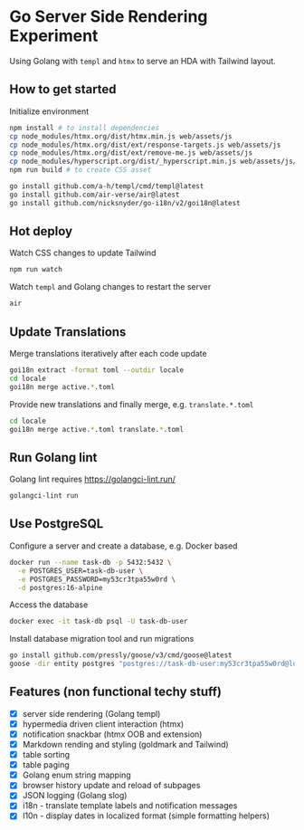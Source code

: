 # Go Server Side Rendering Experiment

Using Golang with `templ` and `htmx` to serve an HDA with Tailwind layout.

## How to get started

Initialize environment

```sh
npm install # to install dependencies
cp node_modules/htmx.org/dist/htmx.min.js web/assets/js
cp node_modules/htmx.org/dist/ext/response-targets.js web/assets/js
cp node_modules/htmx.org/dist/ext/remove-me.js web/assets/js
cp node_modules/hyperscript.org/dist/_hyperscript.min.js web/assets/js/hyperscript.min.js
npm run build # to create CSS asset

go install github.com/a-h/templ/cmd/templ@latest
go install github.com/air-verse/air@latest
go install github.com/nicksnyder/go-i18n/v2/goi18n@latest
```

## Hot deploy

Watch CSS changes to update Tailwind

```sh
npm run watch
```

Watch `templ` and Golang changes to restart the server

```sh
air
```

## Update Translations

Merge translations iteratively after each code update

```sh
goi18n extract -format toml --outdir locale
cd locale
goi18n merge active.*.toml
```

Provide new translations and finally merge, e.g. `translate.*.toml`

```sh
cd locale
goi18n merge active.*.toml translate.*.toml
```

## Run Golang lint

Golang lint requires <https://golangci-lint.run/>

```sh
golangci-lint run
```

## Use PostgreSQL

Configure a server and create a database, e.g. Docker based

```sh
docker run --name task-db -p 5432:5432 \
  -e POSTGRES_USER=task-db-user \
  -e POSTGRES_PASSWORD=my53cr3tpa55w0rd \
  -d postgres:16-alpine
```

Access the database

```sh
docker exec -it task-db psql -U task-db-user
```

Install database migration tool and run migrations

```sh
go install github.com/pressly/goose/v3/cmd/goose@latest
goose -dir entity postgres "postgres://task-db-user:my53cr3tpa55w0rd@localhost" up
```

## Features (non functional techy stuff)

- [x] server side rendering (Golang templ)
- [x] hypermedia driven client interaction (htmx)
- [x] notification snackbar (htmx OOB and extension)
- [x] Markdown rending and styling (goldmark and Tailwind)
- [x] table sorting
- [x] table paging
- [x] Golang enum string mapping
- [x] browser history update and reload of subpages
- [x] JSON logging (Golang slog)
- [x] i18n - translate template labels and notification messages
- [x] l10n - display dates in localized format (simple formatting helpers)
